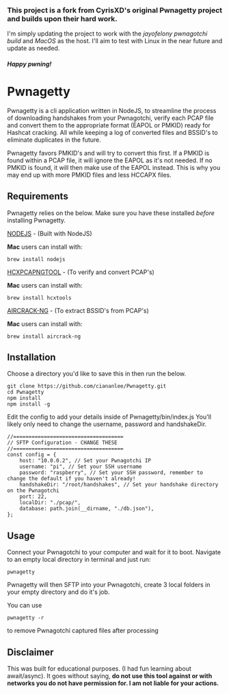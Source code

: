 ### This project is a fork from CyrisXD's original Pwnagetty project and builds upon their hard work. 
I'm simply updating the project to work with the *jayofelony pwnagotchi build* and *MacOS* as the host. I'll aim to test with Linux in the near future and update as needed.
##### Happy pwning!


# Pwnagetty


Pwnagetty is a cli application written in NodeJS, to streamline the process of downloading handshakes from your Pwnagotchi, verify each PCAP file and convert them to the appropriate format (EAPOL or PMKID) ready for Hashcat cracking. All while keeping a log of converted files and BSSID's to eliminate duplicates in the future.

Pwnagetty favors PMKID's and will try to convert this first. If a PMKID is found within a PCAP file, it will ignore the EAPOL as it's not needed. If no PMKID is found, it will then make use of the EAPOL instead. This is why you may end up with more PMKID files and less HCCAPX files. 


## Requirements

Pwnagetty relies on the below. Make sure you have these installed *before* installing Pwnagetty.

[NODEJS](https://nodejs.org/en/) - (Built with NodeJS)

**Mac** users can install with:
```
brew install nodejs
```


[HCXPCAPNGTOOL](https://github.com/ZerBea/hcxtools) - (To verify and convert PCAP's)

**Mac** users can install with:
```
brew install hcxtools
```


[AIRCRACK-NG](https://www.aircrack-ng.org/) - (To extract BSSID's from PCAP's)

**Mac** users can install with:
```
brew install aircrack-ng
```


## Installation

Choose a directory you'd like to save this in then run the below.

```
git clone https://github.com/ciananlee/Pwnagetty.git
cd Pwnagetty
npm install
npm install -g

```
Edit the config to add your details inside of Pwnagetty/bin/index.js
You'll likely only need to change the username, password and handshakeDir.
```
//====================================
// SFTP Configuration - CHANGE THESE
//====================================
const config = {
    host: "10.0.0.2", // Set your Pwnagotchi IP
    username: "pi", // Set your SSH username
    password: "raspberry", // Set your SSH password, remember to change the default if you haven't already!
    handshakeDir: "/root/handshakes", // Set your handshake directory on the Pwnagotchi
    port: 22,
    localDir: "./pcap/",
    database: path.join(__dirname, "./db.json"),
};
```

## Usage
Connect your Pwnagotchi to your computer and wait for it to boot.
Navigate to an empty local directory in terminal and just run:
``` 
pwnagetty
```

Pwnagetty will then SFTP into your Pwnagotchi, create 3 local folders in your empty directory and do it's job.

You can use 
```
pwnagetty -r
```
to remove Pwnagotchi captured files after processing

## Disclaimer
This was built for educational purposes. (I had fun learning about await/async). It goes without saying, **do not use this tool against or with networks you do not have permission for. I am not liable for your actions.**
